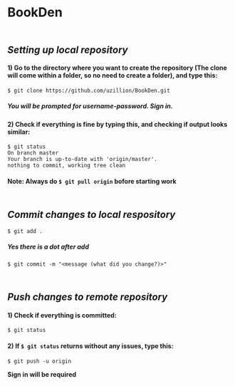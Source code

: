 # BookDen
## <br>_Setting up local repository_
#### 1) Go to the directory where you want to create the repository (The clone will come within a folder, so no need to create a folder), and type this:
```shell
$ git clone https://github.com/uzillion/BookDen.git
```
##### You will be prompted for username-password. Sign in.
#### 2) Check if everything is fine by typing this, and checking if output looks similar:
```shell
$ git status
On branch master
Your branch is up-to-date with 'origin/master'.
nothing to commit, working tree clean
```
#### Note: Always do `$ git pull origin` bofore starting work
## <br>_Commit changes to local respository_
```shell
$ git add .
```
##### Yes there is a dot after add
```shell
$ git commit -m "<message (what did you change?)>"
```
## <br>_Push changes to remote repository_
#### 1) Check if everything is committed:
```shell
$ git status
```
#### 2) If `$ git status` returns without any issues, type this:
```shell
$ git push -u origin
```
**Sign in will be required**

